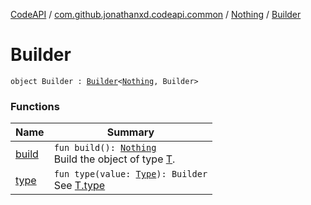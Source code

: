 [CodeAPI](../../../index.md) / [com.github.jonathanxd.codeapi.common](../../index.md) / [Nothing](../index.md) / [Builder](.)

# Builder

`object Builder : `[`Builder`](../../../com.github.jonathanxd.codeapi.base/-typed/-builder/index.md)`<`[`Nothing`](../index.md)`, Builder>`

### Functions

| Name | Summary |
|---|---|
| [build](build.md) | `fun build(): `[`Nothing`](../index.md)<br>Build the object of type [T](#). |
| [type](type.md) | `fun type(value: `[`Type`](http://docs.oracle.com/javase/6/docs/api/java/lang/reflect/Type.html)`): Builder`<br>See [T.type](#) |
